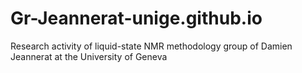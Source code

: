 # Gr-Jeannerat-unige.github.io
Research activity of liquid-state NMR methodology group of Damien Jeannerat at the University of Geneva
